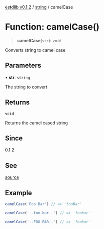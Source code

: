 [estdlib v0.1.2](../wiki/Home) / [string](../wiki/string) / camelCase

# Function: camelCase()

> **camelCase**(`str`): `void`

Converts string to camel case

## Parameters

• **str**: `string`

The string to convert

## Returns

`void`

Returns the camel cased string

## Since

0.1.2

## See

[source](https://github.com/yaxingson/estdlib/blob/main/lib/string/camelCase.ts)

## Example

```js
camelCase('Foo Bar') // => 'fooBar'

camelCase('--foo-bar--') // => 'foobar'

camelCase('--FOO-BAR--') // => 'foobar'

```
